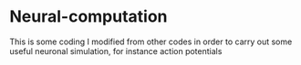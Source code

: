 # Neural-computation

This is some coding I modified from other codes in order to carry out some useful neuronal simulation, for instance action potentials
